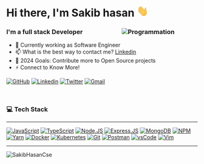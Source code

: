 # Hi there, I'm Sakib hasan  <img width="30px" height="30" src="https://github.com/SatYu26/SatYu26/raw/master/Assets/Hi.gif" />


### I'm a full stack Developer <img align="right" src="https://i.giphy.com/media/LmNwrBhejkK9EFP504/200w.webp" alt="Programmation" width="200" />

- 🌱 Currently working as Software Engineer
- 📫 What is the best way to contact me? [Linkedin](https://www.linkedin.com/in/sakibhasancse/)
- 🥅 2024 Goals: Contribute more to Open Source projects
- ⚡ Connect to Know More!

[![GitHub](https://img.shields.io/badge/Github-100000?style=for-the-badge&logo=github&logoColor=white)](https://github.com/sakibhasancse)
[![Linkedin](https://img.shields.io/badge/Linkedin-0077B5?style=for-the-badge&logo=linkedin&logoColor=white)](https://www.linkedin.com/in/sakibhasancse/)
[![Twitter](https://img.shields.io/badge/Twitter-1DA1F2?style=for-the-badge&logo=twitter&logoColor=white)](https://twitter.com/sakibhasancse)
[![Gmail](https://img.shields.io/badge/Gmail-FF4500?style=for-the-badge&logo=gmail&logoColor=white)](mailto:cse.sakibhasan.cse)

<br>

### 💻 Tech Stack
---
[![JavaScript](https://img.shields.io/badge/JavaScript-F7DF1E?style=for-the-badge&logo=javascript&logoColor=black)]()
[![TypeScript](https://img.shields.io/badge/TypeScript-007ACC?style=for-the-badge&logo=typescript&logoColor=white)]()
[![Node.JS](https://img.shields.io/badge/Node.js-43853D?style=for-the-badge&logo=node.js&logoColor=white)]()
[![Express.JS](https://img.shields.io/badge/Express.JS-000000?style=for-the-badge&logo=express&logoColor=white)]()
[![MongoDB](https://img.shields.io/badge/MongoDB-4EA94B?style=for-the-badge&logo=mongodb&logoColor=white)]()
[![NPM](https://img.shields.io/badge/NPM-CB3837?style=for-the-badge&logo=npm&logoColor=white)]()
[![Yarn](https://img.shields.io/badge/Yarn-2C8EBB?style=for-the-badge&logo=yarn&logoColor=white)]()
[![Docker](https://img.shields.io/badge/Docker-2CA5E0?style=for-the-badge&logo=docker&logoColor=white)]()
[![Kubernetes](https://img.shields.io/badge/Kubernetes-326ce5.svg?&style=for-the-badge&logo=kubernetes&logoColor=white)]()
[![Git](https://img.shields.io/badge/Git-F05032?style=for-the-badge&logo=git&logoColor=white)]()
[![Postman](https://img.shields.io/badge/Postman-FF6C37?style=for-the-badge&logo=Postman&logoColor=white)]()
[![vsCode](https://img.shields.io/badge/vsCode-0078D4?style=for-the-badge&logo=visual%20studio%20code&logoColor=white)]()
[![Vim](https://img.shields.io/badge/Vim-%2311AB00.svg?&style=for-the-badge&logo=vim&logoColor=white)]()

--- 
<img src="https://komarev.com/ghpvc/?username=SakibHasanCse&label=Profile%20views&color=0047AB&style=plastic?" alt="SakibHasanCse" height=20px, width=160px/> 
